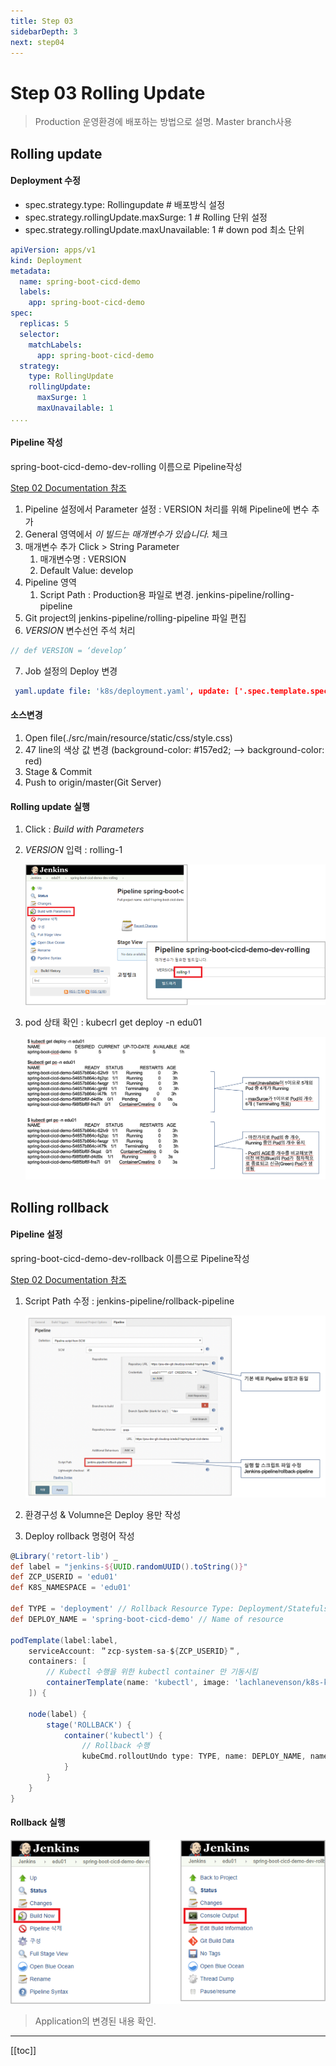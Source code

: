 ```yaml
---
title: Step 03
sidebarDepth: 3
next: step04
---
```


# Step 03 Rolling Update
> Production 운영환경에 배포하는 방법으로 설명. Master branch사용

## Rolling update

#### Deployment 수정

* spec.strategy.type: Rollingupdate  # 배포방식 설정
* spec.strategy.rollingUpdate.maxSurge: 1  # Rolling 단위 설정
* spec.strategy.rollingUpdate.maxUnavailable: 1 # down pod 최소 단위

```yaml
apiVersion: apps/v1
kind: Deployment
metadata:
  name: spring-boot-cicd-demo
  labels:
    app: spring-boot-cicd-demo
spec:
  replicas: 5
  selector:
    matchLabels:
      app: spring-boot-cicd-demo
  strategy:
    type: RollingUpdate
    rollingUpdate:
      maxSurge: 1
      maxUnavailable: 1
....
```

#### Pipeline 작성
spring-boot-cicd-demo-dev-rolling 이름으로 Pipeline작성

[Step 02 Documentation 참조](step02.md)

1. Pipeline 설정에서 Parameter 설정 : VERSION 처리를 위해 Pipeline에 변수 추가
2. General 영역에서 *이 빌드는 매개변수가 있습니다.* 체크
3. 매개변수 추가 Click > String Parameter
   1. 매개변수명 : VERSION
   2. Default Value: develop
4. Pipeline 영역
   1. Script Path : Production용 파일로 변경. jenkins-pipeline/rolling-pipeline
5. Git project의 jenkins-pipeline/rolling-pipeline 파일 편집
6. *VERSION* 변수선언 주석 처리

```groovy
// def VERSION = ‘develop’
```
7. Job 설정의 Deploy 변경

```yaml
 yaml.update file: 'k8s/deployment.yaml', update: ['.spec.template.spec.containers[0].image': "${HARBOR_REGISTRY}/${DOCKER_IMAGE}:${VERSION}"]

```
#### 소스변경
1. Open file(./src/main/resource/static/css/style.css)
2. 47 line의 색상 값 변경 (background-color: #157ed2; --> background-color: red)
3. Stage & Commit
4. Push to origin/master(Git Server)

#### Rolling update 실행

1. Click : *Build with Parameters*
2. *VERSION*  입력 : rolling-1
   
   ![](./img/2019-01-26-15-55-31.png)
3. pod 상태 확인 : kubecrl get deploy -n edu01

   ![](./img/2019-01-26-15-56-37.png)

## Rolling rollback

#### Pipeline 설정 
spring-boot-cicd-demo-dev-rollback 이름으로 Pipeline작성

[Step 02 Documentation 참조](step02.md)

1. Script Path 수정 : jenkins-pipeline/rollback-pipeline

    ![](./img/2019-01-26-19-16-35.png)

2. 환경구성 & Volumne은  Deploy 용만 작성
3. Deploy rollback 명령어 작성

```groovy
@Library('retort-lib') _
def label = "jenkins-${UUID.randomUUID().toString()}"
def ZCP_USERID = 'edu01'
def K8S_NAMESPACE = 'edu01'

def TYPE = 'deployment' // Rollback Resource Type: Deployment/Statefulset etc
def DEPLOY_NAME = 'spring-boot-cicd-demo' // Name of resource

podTemplate(label:label,
    serviceAccount: ＂zcp-system-sa-${ZCP_USERID}＂,
    containers: [
        // Kubectl 수행을 위한 kubectl container 만 기동시킴
        containerTemplate(name: 'kubectl', image: 'lachlanevenson/k8s-kubectl', ttyEnabled: true, command: 'cat')
    ]) {

    node(label) {
        stage('ROLLBACK') {
            container('kubectl') {
                // Rollback 수행
                kubeCmd.rolloutUndo type: TYPE, name: DEPLOY_NAME, namespace: K8S_NAMESPACE, wait: 300
            }
        }
    }
}
```

#### Rollback 실행

![](./img/2019-01-26-19-22-12.png)

> Application의 변경된 내용 확인.

---
[[toc]]